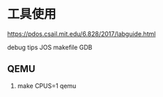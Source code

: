 # 工具使用

https://pdos.csail.mit.edu/6.828/2017/labguide.html

debug tips
JOS makefile
GDB

## QEMU
1. make CPUS=1 qemu